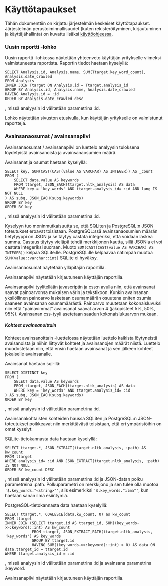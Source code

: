 # Käyttötapaukset

Tähän dokumenttiin on kirjattu järjestelmän keskeiset käyttötapaukset. Järjestelmän 
perustoiminnallisuudet (kuten rekisteröityminen, kirjautuminen ja käyttäjähallinta) on 
kuvattu lisäksi [käyttöohjeessa](./documentation/kayttoohje.md).


### Uusin raportti -lohko

Uusin raportti -lohkossa näytetään yhteenveto käyttäjän yritykselle viimeksi valmistuneesta raportista. 
Raportin tiedot haetaan kyselyllä:
```
SELECT Analysis.id, Analysis.name, SUM(Ttarget.key_word_count), Analysis.date_crawled
FROM Analysis
INNER JOIN Ttarget ON Analysis.id = Ttarget.analysis_id
GROUP BY Analysis.id, Analysis.name, Analysis.date_crawled 
HAVING Analysis.id = :id
ORDER BY Analysis.date_crawled desc
```
, missä analyysin id välitetään parametrina :id.

Lohko näytetään sivuston etusivulla, kun käyttäjän yritykselle on valmistunut raportteja. 


### Avainsanaosumat / avainsanapilvi

Avainsanaosumat / avainsanapilvi on luettelo analyysin tuloksena löydetyistä avainsanoista ja
avainsanaosumien määrä. 

Avainsanat ja osumat haetaan kyselyllä:

```
SELECT key, SUM(CAST(CAST(value AS VARCHAR) AS INTEGER)) AS _count
FROM (
    SELECT data.value AS keywords
    FROM ttarget, JSON_EACH(ttarget.nltk_analysis) AS data
    WHERE key = 'key_words' AND ttarget.analysis_id= :id AND lang IS NOT NULL
) AS subq, JSON_EACH(subq.keywords)
GROUP BY key
ORDER BY key
```
, missä analyysin id välitetään parametrina :id. 

Kyselyyn tuo moninmutkaisuutta se, että SQLiten ja PostgreSQL:n JSON toteutukset 
eroavat toisistaan. PostgreSQL:ssä avainsanaosumien määrän tietytyyppi on JSON 
ja se täytyy castata integeriksi, että voidaan laskea summa. Castaus täytyy vieläpä tehdä 
merkkijonon kautta, sillä JSONia ei voi castata integeriksi suoraan.
Muoto ```SUM(CAST(CAST(value AS VARCHAR) AS INTEGER))``` kelpaa SQLite:lle. 
PostgreSQL:lle kelpaavaa nätimpää muotoa ```SUM(value::varchar::int)``` SQLite ei hyväksy.

Avainsanaosumat näytetään ylläpitäjän raportilla.

Avainsanapilvi näytetään kirjautuneen käyttäjän raportilla.

Avainsanapilvi tyylitellään javascriptin ja css:n avulla niin, että avainsanat saavat 
painoarvonsa mukaisen värin ja tekstikoon. Kunkin avainsanan yksilöllinen painoarvo 
lasketaan osumamäärän osuutena eniten osumia saaneen avainsanan osumamäärästä. 
Painoarvo muutetaan kokonaisluvuksi niin että "painavimmat" avainsanat saavat arvon 4 
(jakopisteet 5%, 50%, 95%). Avainsanan css-tyyli asetetaan saadun kokonaislukuarvon
mukaan.


##### Kohteet avainsanoittain

Kohteet avainsanoittain -luettelossa näytetään luettelo kaikista löytyneistä avaisanoista 
ja niihin liittyvät kohteet ja avainsanojen määrät niistä. Luettelo muodostetaan niin, että 
ensin haetaan avainsanat ja sen jälkeen kohteet jokaiselle avainsanalle. 

Avainsanat haetaan sql-llä:
```
SELECT DISTINCT key
FROM (
    SELECT data.value AS keywords
    FROM ttarget, JSON_EACH(ttarget.nltk_analysis) AS data
    WHERE key = 'key_words' AND ttarget.analysis_id= :id
) AS subq, JSON_EACH(subq.keywords)
ORDER BY key
```
, missä analyysin id välitetään parametrina :id. 

Avainsanakohtaisten kohteiden haussa SQLiten ja PostgreSQL:n JSON-toteutukset poikkeavat
niin merkittävästi toisistaan, että eri ympäristöihin on omat kyselyt:

SQLite-tietokannasta data haetaan kyselyllä:
```
SELECT ttarget.*, JSON_EXTRACT(ttarget.nltk_analysis, :path) AS kw_count
FROM ttarget
WHERE analysis_id= :id AND JSON_EXTRACT(ttarget.nltk_analysis, :path) IS NOT NULL
ORDER BY kw_count DESC
```

, missä analyysin id välitetään parametrina :id ja JSON-datan polku parametreina :path. 
Polkuparametri on merkkijono ja sen tulee olla muotoa ```'$.key_words."<string>"'```, siis esimerkiksi
```'$.key_words."ilma"'```, kun haetaan sanan ilma esiintymiä.

PostgreSQL-tietokannasta data haetaan kyselyllä:
```
SELECT ttarget.*, COALESCE(data.kw_count, 0) as kw_count
FROM ttarget 
INNER JOIN (SELECT ttarget.id AS ttarget_id, SUM((key_words->>:keyword)::int) AS kw_count
            FROM ttarget, JSON_EXTRACT_PATH(ttarget.nltk_analysis, 'key_words') AS key_words
            GROUP BY ttarget.id
            HAVING SUM((key_words->>:keyword)::int) > 0) AS data ON data.ttarget_id = ttarget.id
WHERE ttarget.analysis_id = :id
```
, missä analyysin id välitetään parametrina :id ja avainsana parametrina :keyword. 

Avainsanapilvi näytetään kirjautuneen käyttäjän raportilla.


